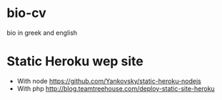 # bio-cv
bio in greek and english

# Static Heroku wep site
  * With node https://github.com/Yankovsky/static-heroku-nodejs
  * With php http://blog.teamtreehouse.com/deploy-static-site-heroku
